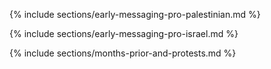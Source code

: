 

{% include sections/early-messaging-pro-palestinian.md %}

{% include sections/early-messaging-pro-israel.md %}

{% include sections/months-prior-and-protests.md %}




